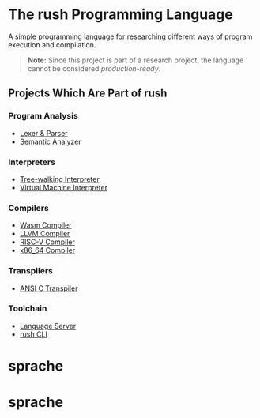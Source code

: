 # The rush Programming Language

A simple programming language for researching different ways of program
execution and compilation.

> **Note:** Since this project is part of a research project, the language
> cannot be considered _production-ready_.

## Projects Which Are Part of rush

### Program Analysis

- [Lexer & Parser](./crates/rush-parser/)
- [Semantic Analyzer](./crates/rush-analyzer/)

### Interpreters

- [Tree-walking Interpreter](./crates/rush-interpreter-tree/)
- [Virtual Machine Interpreter](./crates/rush-interpreter-vm/)

### Compilers

- [Wasm Compiler](./crates/rush-compiler-wasm/)
- [LLVM Compiler](./crates/rush-compiler-llvm/)
- [RISC-V Compiler](./crates/rush-compiler-risc-v/)
- [x86_64 Compiler](./crates/rush-compiler-x86-64/)

### Transpilers

- [ANSI C Transpiler](./crates/rush-transpiler-c/)

### Toolchain

- [Language Server](./crates/rush-ls/)
- [rush CLI](./crates/rush-cli/)
# sprache
# sprache
